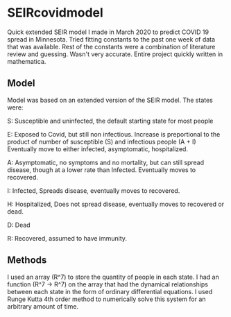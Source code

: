 # SEIRcovidmodel
Quick extended SEIR model I made in March 2020 to predict COVID 19 spread in Minnesota. Tried fitting constants to the past one week of data that was available. Rest of the constants were a combination of literature review and guessing. Wasn't very accurate.
Entire project quickly written in mathematica.
## Model
Model was based on an extended version of the SEIR model. 
The states were:

S: Susceptible and uninfected, the default starting state for most people 

E: Exposed to Covid, but still non infectious. Increase is preportional to the product of number of susceptible (S) and infectious people (A + I)
Eventually move to either infected, asymptomatic, hospitalized.

A: Asymptomatic, no symptoms and no mortality, but can still spread disease, though at a lower rate than Infected. Eventually moves to recovered.

I: Infected, Spreads disease, eventually moves to recovered.

H: Hospitalized, Does not spread disease, eventually moves to recovered or dead.

D: Dead

R: Recovered, assumed to have immunity.

## Methods
I used an array (R^7) to store the quantity of people in each state. I had an function (R^7 -> R^7) on the array that had the dynamical relationships between each state in the form of ordinary differential equations. 
I used Runge Kutta 4th order method to numerically solve this system for an arbitrary amount of time.
